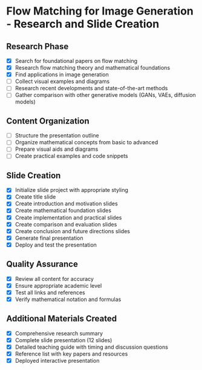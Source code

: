 # Flow Matching for Image Generation - Research and Slide Creation

## Research Phase
- [x] Search for foundational papers on flow matching
- [x] Research flow matching theory and mathematical foundations
- [x] Find applications in image generation
- [ ] Collect visual examples and diagrams
- [ ] Research recent developments and state-of-the-art methods
- [ ] Gather comparison with other generative models (GANs, VAEs, diffusion models)

## Content Organization
- [ ] Structure the presentation outline
- [ ] Organize mathematical concepts from basic to advanced
- [ ] Prepare visual aids and diagrams
- [ ] Create practical examples and code snippets

## Slide Creation
- [x] Initialize slide project with appropriate styling
- [x] Create title slide
- [x] Create introduction and motivation slides
- [x] Create mathematical foundation slides
- [x] Create implementation and practical slides
- [x] Create comparison and evaluation slides
- [x] Create conclusion and future directions slides
- [x] Generate final presentation
- [x] Deploy and test the presentation

## Quality Assurance
- [x] Review all content for accuracy
- [x] Ensure appropriate academic level
- [x] Test all links and references
- [x] Verify mathematical notation and formulas

## Additional Materials Created
- [x] Comprehensive research summary
- [x] Complete slide presentation (12 slides)
- [x] Detailed teaching guide with timing and discussion questions
- [x] Reference list with key papers and resources
- [x] Deployed interactive presentation